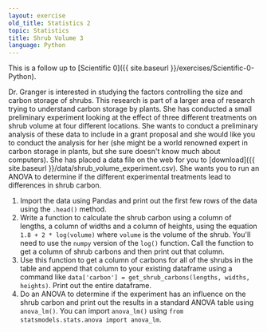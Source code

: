 ```yaml
---
layout: exercise
old_title: Statistics 2
topic: Statistics
title: Shrub Volume 3
language: Python
---
```


This is a follow up to [Scientific 0]({{ site.baseurl }}/exercises/Scientific-0-Python).

Dr. Granger is interested in studying the factors controlling the size and
carbon storage of shrubs. This research is part of a larger area of research
trying to understand carbon storage by plants. She has conducted a small
preliminary experiment looking at the effect of three different treatments on
shrub volume at four different locations. She wants to conduct a preliminary
analysis of these data to include in a grant proposal and she would like you to
conduct the analysis for her (she might be a world renowned expert in carbon
storage in plants, but she sure doesn't know much about computers). She has
placed a data file on the web for you to
[download]({{ site.baseurl }}/data/shrub_volume_experiment.csv). She wants you to run an ANOVA to
determine if the different experimental treatments lead to differences in shrub
carbon.

1. Import the data using Pandas and print out the first few rows of the data
   using the `.head()` method.
2. Write a function to calculate the shrub carbon using a column of lengths, a
   column of widths and a column of heights, using the equation                             
     `1.8 + 2 * log(volume)` where `volume` is the volume of the shrub. You'll 
   need to use the `numpy` version of the `log()` function. Call the function to  
   get a column of shrub carbons and then print out that column.
3. Use this function to get a column of carbons for all of the shrubs in the
   table and append that column to your existing dataframe using a command like
   `data['carbon'] = get_shrub_carbons(lengths, widths, heights)`. Print out the
   entire dataframe.
4. Do an ANOVA to determine if the experiment has an influence on the shrub
   carbon and print out the results in a standard ANOVA table using
   `anova_lm()`. You can import `anova_lm()` using `from statsmodels.stats.anova
   import anova_lm`.
